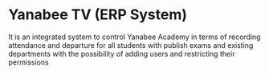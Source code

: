 # Yanabee TV (ERP System)

It is an integrated system to control Yanabee Academy in terms of recording attendance and departure for all students with publish exams and existing departments with the possibility of adding users and restricting their permissions
